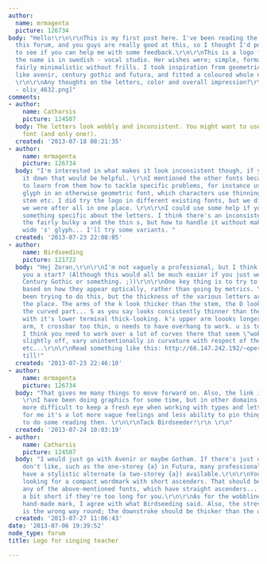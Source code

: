 ```yaml
---
author:
  name: mrmagenta
  picture: 126734
body: "Hello!\r\n\r\nThis is my first post here. I've been reading the critiques on
  this forum, and you guys are really good at this, so I thought I'd post this\r\npiece
  to see if you can help me with some feedback.\r\n\r\nThis is a logo for a singer,
  the name is in swedish - vocal studio. Her wishes were; simple, formal, readable,
  fairly minimalistic without frills. I took inspiration from geometric sans fonts
  like avenir, century gothic and futura, and fitted a coloured whole note into it.
  \r\n\r\nAny thoughts on the letters, color and overall impression?\r\n\r\n[img:sites/default/files/old-images/vokalstudion
  - oliv_4632.png]"
comments:
- author:
    name: Catharsis
    picture: 124507
  body: The letters look wobbly and inconsistent. You might want to use an actual
    font (and only one!).
  created: '2013-07-18 08:21:35'
- author:
    name: mrmagenta
    picture: 126734
  body: "I'm interested in what makes it look inconsistent though, if you can pin
    it down that would be helpful. \r\nI mentioned the other fonts because I tried
    to learn from them how to tackle specific problems, for instance using the 'a'
    glyph in an otherwise geometric font, which characters use thinning towards the
    stem etc. I did try the logo in different existing fonts, but we didn't find what
    we were after all in one place. \r\n\r\nI could use some help if you could say
    something specific about the letters. I think there's an inconsistency between
    the fairly bulky a and the thin s, but how to handle it without making a very
    wide 's' glyph... I'll try some variants. "
  created: '2013-07-23 22:08:05'
- author:
    name: Birdseeding
    picture: 121722
  body: "Hej Zoran,\r\n\r\nI'm not vaguely a professional, but I think I can give
    you a start? (Although this would all be much easier if you just went in and modded
    Century Gothic or something. ;))\r\n\r\nOne key thing is to try to look at things
    based on how they appear optically, rather than going by metrics. You've definitely
    been trying to do this, but the thickness of the various letters are all over
    the place. The arms of the k look thicker than the stem, the D looks thicker on
    the curved part... S as you say looks consistently thinner than the other characters,
    with it's lower terminal thick-looking. k's upper arm loooks longer than the lower
    arm, t crossbar too thin, o needs to have overhang to work. u is too wide. And
    I think you need to work over a lot of curves there that seem \"wobbly\", connect
    slightly off, vary unintentionally in curvature with respect of the other side
    etc...\r\n\r\nRead something like this: http://66.147.242.192/~operinan/2/2.3.2a/2.3.2.06.illusion.htm\r\n\r\nLycka
    till!"
  created: '2013-07-23 22:46:10'
- author:
    name: mrmagenta
    picture: 126734
  body: "That gives me many things to move forward on. Also, the link is very useful.
    \r\nI have been doing graphics for some time, but in other domains. I find it
    more difficult to keep a fresh eye when working with types and letters than imagery,
    for me it's a lot more vague feelings and less ability to pin things down. Off
    to do some reading then. \r\n\r\nTack Birdseeder!\r\n \r\n"
  created: '2013-07-24 10:03:19'
- author:
    name: Catharsis
    picture: 124507
  body: "I would just go with Avenir or maybe Gotham. If there's just one letter you
    don't like, such as the one-storey {a} in Futura, many professional fonts will
    have a stylistic alternate (a two-storey {a}) available.\r\n\r\nYou seem to be
    looking for a compact wordmark with short ascenders. That should be possible with
    any of the above-mentioned fonts, which have straight ascenders... just crop them
    a bit short if they're too long for you.\r\n\r\nAs for the wobbliness in your
    hand-made mark, I agree with what Birdseeding said. Also, the stress in the {v}
    is the wrong way round; the downstroke should be thicker than the upstroke."
  created: '2013-07-27 11:06:43'
date: '2013-07-06 19:39:52'
node_type: forum
title: Logo for singing teacher

---
```

